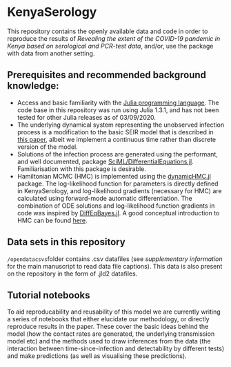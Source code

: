 # KenyaSerology

This repository contains the openly available data and code in order to reproduce the results of *Revealing the extent of the COVID-19 pandemic in Kenya based on serological and PCR-test data*, and/or, use the package with data from another setting.

## Prerequisites and recommended background knowledge:
* Access and basic familiarity with the [Julia programming language](https://julialang.org/). The code base in this repository was run using Julia 1.3.1, and has not been tested for other Julia releases as of 03/09/2020.
* The underlying dynamical system representing the unobserved infection process is a modification to the basic SEIR model that is described in [this paper](https://journals.sagepub.com/doi/full/10.1177/0962280217747054), albeit we implement a continuous time rather than discrete version of the model.
* Solutions of the infection process are generated using the performant, and well documented, package [SciML/DifferentialEquations.jl](https://github.com/SciML/DifferentialEquations.jl). Familiarisation with this package is desirable.
* Hamiltonian MCMC (HMC) is implemented using the [dynamicHMC.jl](https://github.com/tpapp/DynamicHMC.jl) package. The log-likelihood function for parameters is directly defined in KenyaSerology, and log-likelihood gradients (necessary for HMC) are calculated using forward-mode automatic differentiation. The combination of ODE solutions and log-likelihood function gradients in code was inspired by [DiffEqBayes.jl](https://github.com/SciML/DiffEqBayes.jl). A good conceptual introduction to HMC can be found [here](https://arxiv.org/abs/1701.02434).

## Data sets in this repository

`/opendatacsvs`folder contains .csv datafiles (see *supplementary information* for the main manuscript to read data file captions). This data is also present on the repository in the form of .jld2 datafiles.

## Tutorial notebooks

To aid reproducability and reusability of this model we are currently writing a series of notebooks that either elucidate our methodology, or directly reproduce results in the paper. These cover the basic ideas behind the model (how the contact rates are generated, the underlying transmission model etc) and the methods used to draw inferences from the data (the interaction between time-since-infection and detectability by different tests) and make predictions (as well as visualising these predictions).


